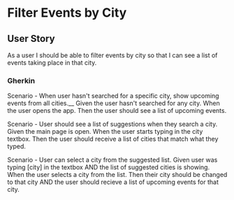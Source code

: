 # Filter Events by City
## User Story

As a user 
I should be able to filter events by city
so that I can see a list of events taking place in that city.

### Gherkin

Scenario - When user hasn't searched for a specific city, show upcoming events from all cities.__
Given the user hasn't searched for any city.
When the user opens the app.
Then the user should see a list of upcoming events.

Scenario - User should see a list of suggestions when they search a city.
Given the main page is open.
When the user starts typing in the city textbox.
Then the user should receive a list of cities that match what they typed.

Scenario - User can select a city from the suggested list.
Given user was typing [city] in the textbox AND the list of suggested cities is showing.
When the user selects a city from the list.
Then their city should be changed to that city AND the user should recieve a list of upcoming events for that city.